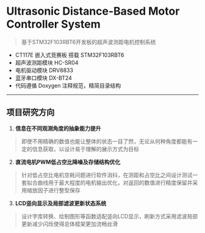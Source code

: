 # Ultrasonic Distance-Based Motor Controller System
> 基于STM32F103RBT6开发板的超声波测距电机控制系统 
- CT117E 嵌入式竞赛板 搭载 STM32F103RBT6
- 超声波测距模块 HC-SR04
- 电机驱动模块 DRV8833
- 蓝牙串口模块 DX-BT24
- 代码遵循 Doxygen 注释规范，精简目录结构 

---

## 项目研究方向 
1. **信息在不同观测角度的抽象能力提升** 

> 即使不用精确的数值也能让整体的状态一目了然，无论从何种角度都能有一定的信息获取，以设计易于理解的展示方式为目标

2. **直流电机PWM低占空比降噪及存储结构优化**
   
> 针对低占空比电机空耗问题进行软件消抖，在测距和占空比之间设计测试一套拟合曲线用于最大程度的电机输出优化，对返回的数值进行精度保留并采用缩放因子进行整型保存

3. **LCD竖向显示及局部滤波更新状态系统**
 
> 设计字库转换、绘制图形等函数适配竖向LCD显示，刷新方式采用滤波局部更新减少闪烁使得总体框架更加流畅丝滑
